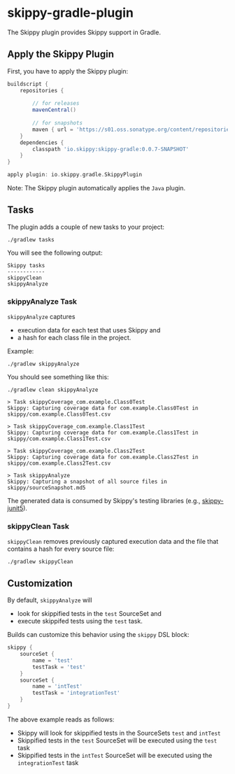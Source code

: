 # skippy-gradle-plugin

The Skippy plugin provides Skippy support in Gradle.

## Apply the Skippy Plugin

First, you have to apply the Skippy plugin:
```groovy
buildscript {
    repositories {
        
        // for releases
        mavenCentral()
        
        // for snapshots
        maven { url = 'https://s01.oss.sonatype.org/content/repositories/snapshots/' }
    }
    dependencies {
        classpath 'io.skippy:skippy-gradle:0.0.7-SNAPSHOT'
    }
}

apply plugin: io.skippy.gradle.SkippyPlugin
```
Note: The Skippy plugin automatically applies the `Java` plugin.

## Tasks

The plugin adds a couple of new tasks to your project:
```shell
./gradlew tasks
```
You will see the following output:
```
Skippy tasks
------------
skippyClean
skippyAnalyze
```

### skippyAnalyze Task

`skippyAnalyze` captures 
- execution data for each test that uses Skippy and 
- a hash for each class file in the project.

Example:
```shell
./gradlew skippyAnalyze
```

You should see something like this:

```
./gradlew clean skippyAnalyze                                  

> Task skippyCoverage_com.example.Class0Test
Skippy: Capturing coverage data for com.example.Class0Test in skippy/com.example.Class0Test.csv

> Task skippyCoverage_com.example.Class1Test
Skippy: Capturing coverage data for com.example.Class1Test in skippy/com.example.Class1Test.csv

> Task skippyCoverage_com.example.Class2Test
Skippy: Capturing coverage data for com.example.Class2Test in skippy/com.example.Class2Test.csv

> Task skippyAnalyze
Skippy: Capturing a snapshot of all source files in skippy/sourceSnapshot.md5
```

The generated data is consumed by Skippy's testing libraries (e.g., [skippy-junit5](../skippy-junit5/README.md)).

### skippyClean Task

`skippyClean` removes previously captured execution data and the file that contains a hash for every source file:

```shell
./gradlew skippyClean
```

## Customization

By default, `skippyAnalyze` will 
- look for skippified tests in the `test` SourceSet and
- execute skippifed tests using the `test` task.

Builds can customize this behavior using the `skippy` DSL block: 

```groovy
skippy {
    sourceSet {
        name = 'test'
        testTask = 'test'
    }
    sourceSet {
        name = 'intTest'
        testTask = 'integrationTest'
    }
}
```

The above example reads as follows:
- Skippy will look for skippified tests in the SourceSets `test` and `intTest`
- Skippified tests in the `test` SourceSet will be executed using the `test` task
- Skippified tests in the `intTest` SourceSet will be executed using the `integrationTest` task
